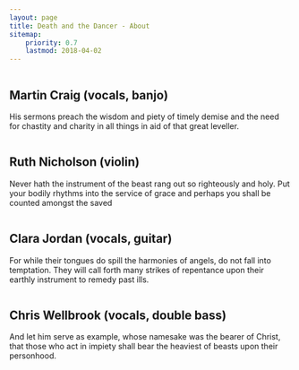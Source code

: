 ```yaml
---
layout: page
title: Death and the Dancer - About
sitemap:
    priority: 0.7
    lastmod: 2018-04-02
---
```


<section class="promo">
    <span class="image left"><img src="{{ "/images/martin.png" | absolute_url }}" alt=""></span>
    <div class="promo__body">
        <h2 class="promo__title">Martin Craig <span>(vocals, banjo)</span></h2>
        <p>
        His sermons preach the wisdom and piety of timely demise and the need for chastity and charity in all things in aid of that great leveller.
        </p>
    </div>
</section>

<section class="promo">
    <span class="image right"><img src="{{ "/images/ruth.png" | absolute_url }}" alt=""></span>
    <div class="promo__body">
        <h2 class="promo__title">Ruth Nicholson <span>(violin)</span></h2>
        <p>
        Never hath the instrument of the beast rang out so righteously and holy. Put your bodily rhythms into the service of grace and perhaps you shall be counted amongst the saved
        </p>
    </div>
</section>

<section class="promo">
    <span class="image left"><img src="{{ "/images/clara.png" | absolute_url }}" alt=""></span>
    <div class="promo__body">
        <h2 class="promo__title">Clara Jordan <span>(vocals, guitar)</span></h2>
        <p>
        For while their tongues do spill the harmonies of angels, do not fall into temptation. They will call forth many strikes of repentance upon their earthly instrument to remedy past ills.
        </p>
    </div>
</section>

<section class="promo">
    <span class="image right"><img src="{{ "/images/chris.png" | absolute_url }}" alt=""></span>
    <div class="promo__body">
        <h2 class="promo__title">Chris Wellbrook <span>(vocals, double bass)</span></h2>
        <p>
        And let him serve as example, whose namesake was the bearer of Christ, that those who act in impiety shall bear the heaviest of beasts upon their personhood.
        </p>
    </div>
</section>

